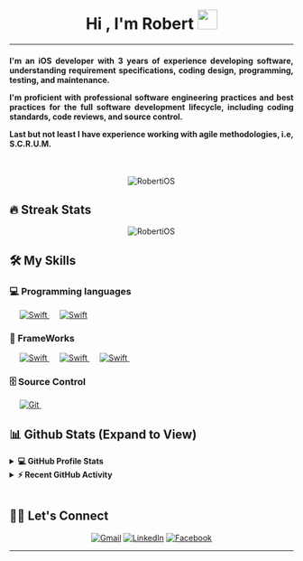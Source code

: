 
<h1 align="center">Hi , I'm Robert <img src="https://media.giphy.com/media/hvRJCLFzcasrR4ia7z/giphy.gif" width="35"></h1>

<hr/>
<h4 align="Justify">I'm an iOS developer with 3 years of experience developing software, understanding requirement specifications, coding design, programming, testing, and maintenance.

I'm proficient with professional software engineering practices and best practices for the full software development lifecycle, including coding standards, code reviews, and source control.

Last but not least I have experience working with agile methodologies, i.e, S.C.R.U.M.</h4>
<br>
<p align="center"> <img src="https://komarev.com/ghpvc/?username=RobertiOS&label=Profile%20views&color=0e75b6&style=plastic" alt="RobertiOS" /> </p>

## 🔥 Streak Stats
<p align="center"><img src="https://github-readme-streak-stats.herokuapp.com/?user=RobertiOS&theme=algolia" alt="RobertiOS"  /></p>


## 🛠️ My Skills

### 💻 Programming languages
<p align="left"> 
  &emsp; 
  <a href="https://www.swift.org/" target="_blank"> 
    <img alt="Swift" src="https://img.shields.io/badge/Swift-FA7343?style=for-the-badge&logo=swift&logoColor=white">
  </a> 
  &emsp;
  <a href="" target="_blank"> 
    <img alt="Swift" src="https://img.shields.io/badge/javascript-%23323330.svg?style=for-the-badge&logo=javascript&logoColor=%23F7DF1E">
  </a>
</p>

### 📀 FrameWorks
<p align="left"> 
  &emsp; 
  <a href="" target="_blank"> 
    <img alt="Swift" src="https://img.shields.io/badge/combine-%23323330.svg?style=for-the-badge&logo=combine&logoColor=%23FDDF10">
  </a> 
  &emsp;
  <a href="" target="_blank"> 
    <img alt="Swift" src="https://img.shields.io/badge/SwiftUI-%23323330.svg?style=for-the-badge&logo=SwiftUI&logoColor=%23E7DF13">
  </a> 
  &emsp;
  <a href="" target="_blank"> 
    <img alt="Swift" src="https://img.shields.io/badge/UIKit-%23323330.svg?style=for-the-badge&logo=UIKit&logoColor=%23E7DF13">
  </a> 
  &emsp;
</p>

### 🗄 Source Control
<p align="left"> 
&emsp; 
   <a href="" target="_blank"> 
    <img alt="Git" src="https://img.shields.io/badge/GIT-E44C30?style=for-the-badge&logo=git&logoColor=white">
  </a> 
  &emsp;
</p>

## 📊 Github Stats (Expand to View) 


<details> 
  <summary><b>💻 GitHub Profile Stats</b></summary>
  <br/>
  <p align="center">
    <a href="https://github.com/anuraghazra/github-readme-stats"><img alt="Robert's Github Stats" src="https://github-readme-stats.vercel.app/api?username=RobertiOS&show_icons=true&count_private=true&theme=algolia" height="192px"/></a>
<br/>
  &nbsp;
	  <img src="https://github-readme-stats.vercel.app/api/top-langs?username=RobertiOS&show_icons=true&locale=en&layout=compact&theme=algolia" alt="RobertiOS" height="192px"/>
  <br/>
  <b>Note:</b> Top languages is only a metric of the languages my public code consists of and doesn't reflect experience or skill level.
  </p>
</details>


<details>
  <summary><b>⚡ Recent GitHub Activity</b></summary>
  <br/>
   <a href="https://github.com/RobertiOS"><img alt="Robert's Activity Graph" src="https://activity-graph.herokuapp.com/graph?username=RobertiOS&custom_title=Robert's%20Contribution%20Graph&theme=react-dark" /></a>
  <br/>

</details>

<br/>

## 🙋‍♀️ Let's Connect
<p align="center">
	<a href="mailto:robert.ios.developer@gmail.com"><img src="https://cdn3.iconfinder.com/data/icons/logos-brands-3/24/logo_brand_brands_logos_gmail-128.png" alt="Gmail"/></a>
	<a href="https://www.linkedin.com/in/roberto-corrales-134a95140/"><img src="https://cdn2.iconfinder.com/data/icons/social-media-2285/512/1_Linkedin_unofficial_colored_svg-128.png" alt="LinkedIn"/></a>
	<a href="https://www.facebook.com/TheRealRider69"><img src="https://cdn1.iconfinder.com/data/icons/social-media-2285/512/Colored_Facebook3_svg-128.png" alt="Facebook"/></a>
	
</p>

<hr/>








